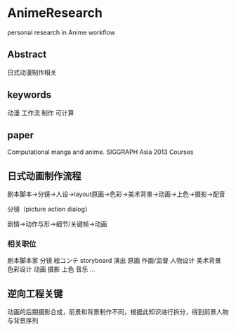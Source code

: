 # AnimeResearch
personal research in Anime workflow

## Abstract
日式动漫制作相关

## keywords
动漫 工作流 制作 可计算

## paper
Computational manga and anime. SIGGRAPH Asia 2013 Courses

## 日式动画制作流程
剧本脚本->分镜->人设->layout原画->色彩->美术背景->动画->上色->摄影->配音

分镜（picture action dialog）

剧情->动作与形->细节/关键帧->动画

### 相关职位
剧本脚本家
分镜 絵コンテ storyboard
演出
原画
作画/监督
人物设计
美术背景
色彩设计
动画
摄影
上色
音乐
...

## 逆向工程关键
动画的后期摄影合成，前景和背景制作不同，根据此知识进行拆分，得到前景人物与背景序列
